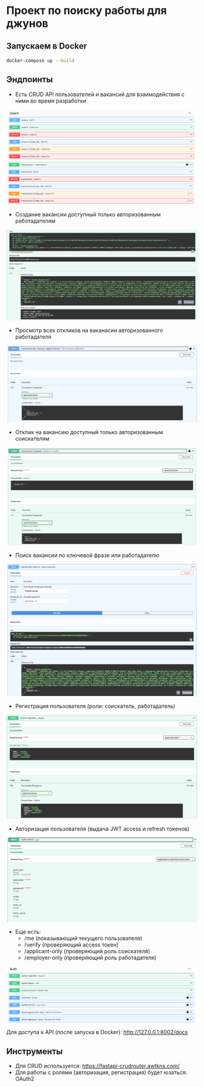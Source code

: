 # Проект по поиску работы для джунов

## Запускаем в Docker

```bash
docker-compose up --build
```

## Эндпоинты

- Есть CRUD API пользователей и вакансий для взаимодействия с ними во время разработки

![alt text](img/image1.png)
![alt text](img/image2.png)

- Создание вакансии доступный только авторизованным работадателям

![alt text](img/image3.png)

- Просмотр всех откликов на ваканасии авторизованного работадателя

![alt text](img/image4.png)

- Отклик на вакансию доступный только авторизованным соискателям

![alt text](img/image5.png)

- Поиск вакансии по ключевой фразе или работадателю

![alt text](img/image6.png)

- Регистрация пользователя (роли: соискатель, работадатель)

![alt text](img/image7.png)

- Авторизация пользователя (выдача JWT access и refresh токенов)

![alt text](img/image8.png)

- Еще есть:
  - /me (показывающий текущего пользователя)
  - /verify (проверяющий access токен)
  - /applicant-only (проверяющий роль соискателя)
  - /employer-only (проверяющий роль работадателя)
  
![alt text](img/image9.png)

Для доступа к API (после запуска в Docker): http://127.0.0.1:8002/docs

## Инструменты

- Для CRUD используется: https://fastapi-crudrouter.awtkns.com/
- Для работы с ролями (авторизация, регистрация) будет юзаться: OAuth2
